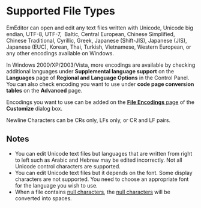 # Supported File Types

EmEditor can open and edit any text files written with Unicode, Unicode big endian, UTF-8, UTF-7,  Baltic, Central European, Chinese Simplified,
Chinese Traditional, Cyrillic, Greek, Japanese (Shift-JIS), Japanese (JIS), Japanese (EUC), Korean, Thai, Turkish,
Vietnamese, Western European, or any other encodings available on Windows.

In Windows 2000/XP/2003/Vista, more encodings are available by checking additional
languages under **Supplemental language support** on the **Languages** page
of **Regional and Language Options** in the Control Panel. You can also check
encoding you want to use under **code page conversion tables** on the **Advanced** page.

Encodings you want to use can be added on the [**File Encodings** page](../../dlg/customize/encodings/index) of the **Customize** dialog box.

Newline Characters can be CRs only, LFs
only, or CR and LF pairs.

## Notes

- You can edit Unicode text files but languages that are written from
right to left such as Arabic and Hebrew may be edited incorrectly. Not all
Unicode control characters are supported.
- You can edit Unicode text files but it depends on the font. Some display
characters are not supported. You need to choose an appropriate font for the
language you wish to use.
- When a file contains [null characters](../../glossary/index), the [null characters](../../glossary/index) will be converted into spaces.
